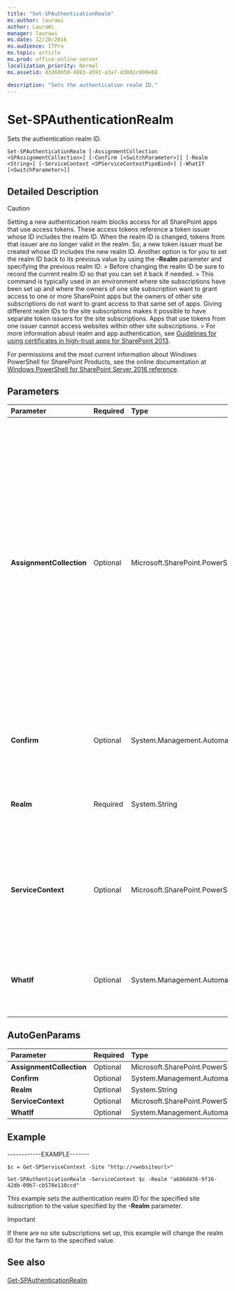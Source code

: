 ```yaml
---
title: "Set-SPAuthenticationRealm"
ms.author: laurawi
author: LauraWi
manager: laurawi
ms.date: 12/20/2016
ms.audience: ITPro
ms.topic: article
ms.prod: office-online-server
localization_priority: Normal
ms.assetid: d3d60059-4883-4591-a3a7-d3002c999e68

description: "Sets the authentication realm ID."
---
```


# Set-SPAuthenticationRealm

Sets the authentication realm ID.
  
```
Set-SPAuthenticationRealm [-AssignmentCollection <SPAssignmentCollection>] [-Confirm [<SwitchParameter>]] [-Realm <String>] [-ServiceContext <SPServiceContextPipeBind>] [-WhatIf [<SwitchParameter>]]
```

## Detailed Description

> [!CAUTION]
> Setting a new authentication realm blocks access for all SharePoint apps that use access tokens. These access tokens reference a token issuer whose ID includes the realm ID. When the realm ID is changed, tokens from that issuer are no longer valid in the realm. So, a new token issuer must be created whose ID includes the new realm ID. Another option is for you to set the realm ID back to its previous value by using the **-Realm** parameter and specifying the previous realm ID. > Before changing the realm ID be sure to record the current realm ID so that you can set it back if needed. > This command is typically used in an environment where site subscriptions have been set up and where the owners of one site subscription want to grant access to one or more SharePoint apps but the owners of other site subscriptions do not want to grant access to that same set of apps. Giving different realm IDs to the site subscriptions makes it possible to have separate token issuers for the site subscriptions. Apps that use tokens from one issuer cannot access websites within other site subscriptions. > For more information about realm and app authentication, see [Guidelines for using certificates in high-trust apps for SharePoint 2013](https://msdn.microsoft.com/en-us/library/office/jj945118.aspx). 
  
For permissions and the most current information about Windows PowerShell for SharePoint Products, see the online documentation at [Windows PowerShell for SharePoint Server 2016 reference](https://go.microsoft.com/fwlink/p/?LinkId=671715).
  
## Parameters

|**Parameter**|**Required**|**Type**|**Description**|
|:-----|:-----|:-----|:-----|
|**AssignmentCollection** <br/> |Optional  <br/> |Microsoft.SharePoint.PowerShell.SPAssignmentCollection  <br/> |Manages objects for the purpose of proper disposal. Use of objects, such as **SPWeb** or **SPSite**, can use large amounts of memory and use of these objects in Windows PowerShell scripts requires proper memory management. Using the **SPAssignment** object, you can assign objects to a variable and dispose of the objects after they are needed to free up memory. When **SPWeb**, **SPSite**, or **SPSiteAdministration** objects are used, the objects are automatically disposed of if an assignment collection or the **Global** parameter is not used.  <br/> > [!NOTE]> When the **Global** parameter is used, all objects are contained in the global store. If objects are not immediately used, or disposed of by using the **Stop-SPAssignment** command, an out-of-memory scenario can occur.           |
|**Confirm** <br/> |Optional  <br/> |System.Management.Automation.SwitchParameter  <br/> |Prompts you for confirmation before executing the command. For more information, type the following command: **get-help about_commonparameters** <br/> |
|**Realm** <br/> |Required  <br/> |System.String  <br/> |Specifies the realm ID value to be used. This is a string presentation of a GUID.  <br/> > [!IMPORTANT]> If no value is specified, the cmdlet will fail and no error message will be displayed.           |
|**ServiceContext** <br/> |Optional  <br/> |Microsoft.SharePoint.PowerShell.SPServiceContextPipeBind  <br/> |The full URL of a site in the site subscription.  <br/> > [!IMPORTANT]> If the specified URL is a part of a site subscription, then the realm ID will be changed for that site subscription. Otherwise, the realm ID will be changed for the farm. > If no service context is specified, the realm ID will be changed for the farm.           |
|**WhatIf** <br/> |Optional  <br/> |System.Management.Automation.SwitchParameter  <br/> |Displays a message that describes the effect of the command instead of executing the command. For more information, type the following command: **get-help about_commonparameters** <br/> |
   
## AutoGenParams

|**Parameter**|**Required**|**Type**|**Description**|
|:-----|:-----|:-----|:-----|
|**AssignmentCollection** <br/> |Optional  <br/> |Microsoft.SharePoint.PowerShell.SPAssignmentCollection  <br/> ||
|**Confirm** <br/> |Optional  <br/> |System.Management.Automation.SwitchParameter  <br/> ||
|**Realm** <br/> |Optional  <br/> |System.String  <br/> ||
|**ServiceContext** <br/> |Optional  <br/> |Microsoft.SharePoint.PowerShell.SPServiceContextPipeBind  <br/> ||
|**WhatIf** <br/> |Optional  <br/> |System.Management.Automation.SwitchParameter  <br/> ||
   
## Example

------------EXAMPLE-------
  
```
$c = Get-SPServiceContext -Site "http://<websiteurl>"
```

```
Set-SPAuthenticationRealm -ServiceContext $c -Realm "a686d436-9f16-42db-09b7-cb578e110ccd"
```

This example sets the authentication realm ID for the specified site subscription to the value specified by the **-Realm** parameter. 
  
> [!IMPORTANT]
> If there are no site subscriptions set up, this example will change the realm ID for the farm to the specified value. 
  
## See also

#### 

[Get-SPAuthenticationRealm](get-spauthenticationrealm.md)


